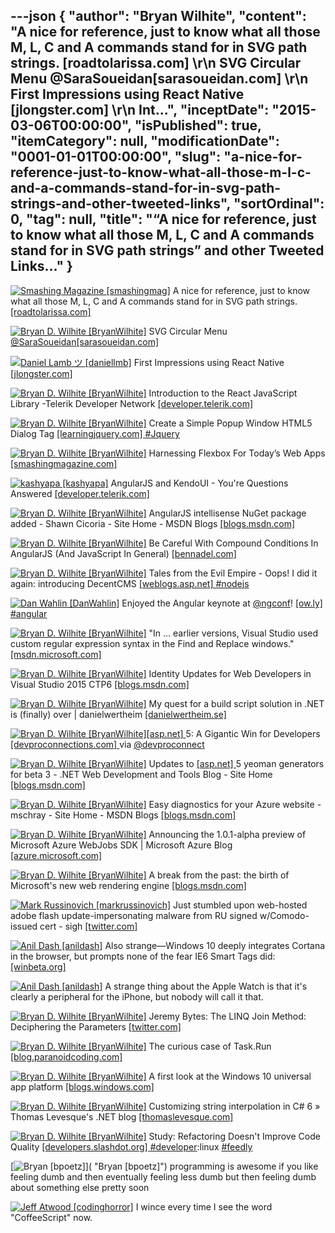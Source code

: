 ---json
{
  "author": "Bryan Wilhite",
  "content": "A nice for reference, just to know what all those M, L, C and A commands stand for in SVG path strings. [roadtolarissa.com] \r\n      SVG Circular Menu @SaraSoueidan[sarasoueidan.com] \r\n      First Impressions using React Native [jlongster.com] \r\n      Int...",
  "inceptDate": "2015-03-06T00:00:00",
  "isPublished": true,
  "itemCategory": null,
  "modificationDate": "0001-01-01T00:00:00",
  "slug": "a-nice-for-reference-just-to-know-what-all-those-m-l-c-and-a-commands-stand-for-in-svg-path-strings-and-other-tweeted-links",
  "sortOrdinal": 0,
  "tag": null,
  "title": "“A nice for reference, just to know what all those M, L, C and A commands stand for in SVG path strings” and other Tweeted Links…"
}
---

[<img alt="Smashing Magazine [smashingmag]" src="https://songhay.blob.core.windows.net/shared-social-twitter/smashingmag.png">](http://t.co/GWd3gP4kCk "Smashing Magazine [smashingmag]") A nice for reference, just to know what all those M, L, C and A commands stand for in SVG path strings. [[roadtolarissa.com] ](http://roadtolarissa.com/blog/2015/02/22/svg-path-strings/)

[<img alt="Bryan D. Wilhite [BryanWilhite]" src="https://songhay.blob.core.windows.net/shared-social-twitter/BryanWilhite.jpeg">](http://t.co/UNdqV0Z1zz "Bryan D. Wilhite [BryanWilhite]") SVG Circular Menu [@SaraSoueidan](http://twitter.com/SaraSoueidan)[[sarasoueidan.com] ](http://sarasoueidan.com/tools/circulus/)

[<img alt="Daniel Lamb ツ [daniellmb]" src="https://songhay.blob.core.windows.net/shared-social-twitter/daniellmb.jpeg">](http://t.co/P9MNGwd7tq "Daniel Lamb ツ [daniellmb]") First Impressions using React Native [[jlongster.com] ](http://jlongster.com/First-Impressions-using-React-Native)

[<img alt="Bryan D. Wilhite [BryanWilhite]" src="https://songhay.blob.core.windows.net/shared-social-twitter/BryanWilhite.jpeg">](http://t.co/UNdqV0Z1zz "Bryan D. Wilhite [BryanWilhite]") Introduction to the React JavaScript Library -Telerik Developer Network [[developer.telerik.com] ](http://developer.telerik.com/featured/introduction-to-the-react-javascript-framework/)

[<img alt="Bryan D. Wilhite [BryanWilhite]" src="https://songhay.blob.core.windows.net/shared-social-twitter/BryanWilhite.jpeg">](http://t.co/UNdqV0Z1zz "Bryan D. Wilhite [BryanWilhite]") Create a Simple Popup Window HTML5 Dialog Tag [[learningjquery.com] ](http://www.learningjquery.com/2015/03/create-a-simple-popup-window-html5-dialog-tag)[#Jquery](http://search.twitter.com/search?q=%23Jquery)

[<img alt="Bryan D. Wilhite [BryanWilhite]" src="https://songhay.blob.core.windows.net/shared-social-twitter/BryanWilhite.jpeg">](http://t.co/UNdqV0Z1zz "Bryan D. Wilhite [BryanWilhite]") Harnessing Flexbox For Today’s Web Apps [[smashingmagazine.com] ](http://www.smashingmagazine.com/2015/03/harnessing-flexbox-for-todays-web-apps/)

[<img alt="kashyapa [kashyapa]" src="https://songhay.blob.core.windows.net/shared-social-twitter/kashyapa.png">](http://t.co/bSQZdULJ "kashyapa [kashyapa]") AngularJS and KendoUI - You're Questions Answered [[developer.telerik.com] ](http://developer.telerik.com/featured/angularjs-and-kendoui-youre-questions-answered/)

[<img alt="Bryan D. Wilhite [BryanWilhite]" src="https://songhay.blob.core.windows.net/shared-social-twitter/BryanWilhite.jpeg">](http://t.co/UNdqV0Z1zz "Bryan D. Wilhite [BryanWilhite]") AngularJS intellisense NuGet package added - Shawn Cicoria - Site Home - MSDN Blogs [[blogs.msdn.com] ](http://blogs.msdn.com/b/scicoria/archive/2015/02/27/angularjs-intellisense-nuget-package-added.aspx)

[<img alt="Bryan D. Wilhite [BryanWilhite]" src="https://songhay.blob.core.windows.net/shared-social-twitter/BryanWilhite.jpeg">](http://t.co/UNdqV0Z1zz "Bryan D. Wilhite [BryanWilhite]") Be Careful With Compound Conditions In AngularJS (And JavaScript In General) [[bennadel.com] ](http://www.bennadel.com/blog/2789-be-careful-with-compound-conditions-in-angularjs-and-javascript-in-general.htm)

[<img alt="Bryan D. Wilhite [BryanWilhite]" src="https://songhay.blob.core.windows.net/shared-social-twitter/BryanWilhite.jpeg">](http://t.co/UNdqV0Z1zz "Bryan D. Wilhite [BryanWilhite]") Tales from the Evil Empire - Oops! I did it again: introducing DecentCMS [[weblogs.asp.net] ](http://weblogs.asp.net/bleroy/introducing-decent-cms)[#nodejs](http://search.twitter.com/search?q=%23nodejs)

[<img alt="Dan Wahlin [DanWahlin]" src="https://songhay.blob.core.windows.net/shared-social-twitter/DanWahlin.jpg">](http://t.co/c7NMlkWp7Q "Dan Wahlin [DanWahlin]") Enjoyed the Angular keynote at [@ngconf](http://twitter.com/ngconf)! [[ow.ly] ](http://ow.ly/i/8Tq32)[#angular](http://search.twitter.com/search?q=%23angular)

[<img alt="Bryan D. Wilhite [BryanWilhite]" src="https://songhay.blob.core.windows.net/shared-social-twitter/BryanWilhite.jpeg">](http://t.co/UNdqV0Z1zz "Bryan D. Wilhite [BryanWilhite]") "In ... earlier versions, Visual Studio used custom regular expression syntax in the Find and Replace windows." [[msdn.microsoft.com] ](https://msdn.microsoft.com/en-us/library/2k3te2cs.aspx)

[<img alt="Bryan D. Wilhite [BryanWilhite]" src="https://songhay.blob.core.windows.net/shared-social-twitter/BryanWilhite.jpeg">](http://t.co/UNdqV0Z1zz "Bryan D. Wilhite [BryanWilhite]") Identity Updates for Web Developers in Visual Studio 2015 CTP6 [[blogs.msdn.com] ](http://blogs.msdn.com/b/webdev/archive/2015/02/25/identity-updates-for-web-developers-in-visual-studio-2015-ctp6.aspx)

[<img alt="Bryan D. Wilhite [BryanWilhite]" src="https://songhay.blob.core.windows.net/shared-social-twitter/BryanWilhite.jpeg">](http://t.co/UNdqV0Z1zz "Bryan D. Wilhite [BryanWilhite]") My quest for a build script solution in .NET is (finally) over | danielwertheim [[danielwertheim.se] ](http://danielwertheim.se/2015/03/01/my-quest-for-a-build-script-solution-in-net-is-finally-over/)

[<img alt="Bryan D. Wilhite [BryanWilhite]" src="https://songhay.blob.core.windows.net/shared-social-twitter/BryanWilhite.jpeg">](http://t.co/UNdqV0Z1zz "Bryan D. Wilhite [BryanWilhite]")[[asp.net] ](http://www.asp.net/) 5: A Gigantic Win for Developers [[devproconnections.com] ](http://devproconnections.com/development/aspnet-5-gigantic-win-developers) via [@devproconnect](http://twitter.com/devproconnect)

[<img alt="Bryan D. Wilhite [BryanWilhite]" src="https://songhay.blob.core.windows.net/shared-social-twitter/BryanWilhite.jpeg">](http://t.co/UNdqV0Z1zz "Bryan D. Wilhite [BryanWilhite]") Updates to [[asp.net] ](http://www.asp.net/) 5 yeoman generators for beta 3 - .NET Web Development and Tools Blog - Site Home [[blogs.msdn.com] ](http://blogs.msdn.com/b/webdev/archive/2015/02/28/asp-net-yeoman-generators-for-beta-3.aspx)

[<img alt="Bryan D. Wilhite [BryanWilhite]" src="https://songhay.blob.core.windows.net/shared-social-twitter/BryanWilhite.jpeg">](http://t.co/UNdqV0Z1zz "Bryan D. Wilhite [BryanWilhite]") Easy diagnostics for your Azure website - mschray - Site Home - MSDN Blogs [[blogs.msdn.com] ](http://blogs.msdn.com/b/mschray/archive/2015/02/26/easy-diagnostics-for-your-azure-website.aspx)

[<img alt="Bryan D. Wilhite [BryanWilhite]" src="https://songhay.blob.core.windows.net/shared-social-twitter/BryanWilhite.jpeg">](http://t.co/UNdqV0Z1zz "Bryan D. Wilhite [BryanWilhite]") Announcing the 1.0.1-alpha preview of Microsoft Azure WebJobs SDK | Microsoft Azure Blog [[azure.microsoft.com] ](http://azure.microsoft.com/blog/2015/02/24/announcing-the-1-0-1-alpha-preview-of-microsoft-azure-webjobs-sdk/)

[<img alt="Bryan D. Wilhite [BryanWilhite]" src="https://songhay.blob.core.windows.net/shared-social-twitter/BryanWilhite.jpeg">](http://t.co/UNdqV0Z1zz "Bryan D. Wilhite [BryanWilhite]") A break from the past: the birth of Microsoft's new web rendering engine [[blogs.msdn.com] ](http://blogs.msdn.com/b/ie/archive/2015/02/26/a-break-from-the-past-the-birth-of-microsoft-s-new-web-rendering-engine.aspx)

[<img alt="Mark Russinovich [markrussinovich]" src="https://songhay.blob.core.windows.net/shared-social-twitter/markrussinovich.jpg">](http://t.co/YatoZNxvZr "Mark Russinovich [markrussinovich]") Just stumbled upon web-hosted adobe flash update-impersonating malware from RU signed w/Comodo-issued cert - sigh [[twitter.com] ](https://twitter.com/markrussinovich/status/572971919303032832/photo/1)

[<img alt="Anil Dash [anildash]" src="https://songhay.blob.core.windows.net/shared-social-twitter/anildash.png">](http://t.co/DGlCONxUGJ "Anil Dash [anildash]") Also strange—Windows 10 deeply integrates Cortana in the browser, but prompts none of the fear IE6 Smart Tags did: [[winbeta.org] ](http://www.winbeta.org/news/windows-10-closer-look-cortana-integration-spartan-video)

[<img alt="Anil Dash [anildash]" src="https://songhay.blob.core.windows.net/shared-social-twitter/anildash.png">](http://t.co/DGlCONxUGJ "Anil Dash [anildash]") A strange thing about the Apple Watch is that it's clearly a peripheral for the iPhone, but nobody will call it that. 

[<img alt="Bryan D. Wilhite [BryanWilhite]" src="https://songhay.blob.core.windows.net/shared-social-twitter/BryanWilhite.jpeg">](http://t.co/UNdqV0Z1zz "Bryan D. Wilhite [BryanWilhite]") Jeremy Bytes: The LINQ Join Method: Deciphering the Parameters [[twitter.com] ](https://twitter.com/safety/unsafe_link_warning?unsafe_link=http%3A%2F%2Fjeremybytes.blogspot.co.uk%2F2015%2F02%2Fthe-linq-join-method-deciphering_25.html)

[<img alt="Bryan D. Wilhite [BryanWilhite]" src="https://songhay.blob.core.windows.net/shared-social-twitter/BryanWilhite.jpeg">](http://t.co/UNdqV0Z1zz "Bryan D. Wilhite [BryanWilhite]") The curious case of Task.Run [[blog.paranoidcoding.com] ](http://blog.paranoidcoding.com/2015/02/23/curious-case-of-task-run.html)

[<img alt="Bryan D. Wilhite [BryanWilhite]" src="https://songhay.blob.core.windows.net/shared-social-twitter/BryanWilhite.jpeg">](http://t.co/UNdqV0Z1zz "Bryan D. Wilhite [BryanWilhite]") A first look at the Windows 10 universal app platform [[blogs.windows.com] ](http://blogs.windows.com/buildingapps/2015/03/02/a-first-look-at-the-windows-10-universal-app-platform/)

[<img alt="Bryan D. Wilhite [BryanWilhite]" src="https://songhay.blob.core.windows.net/shared-social-twitter/BryanWilhite.jpeg">](http://t.co/UNdqV0Z1zz "Bryan D. Wilhite [BryanWilhite]") Customizing string interpolation in C# 6 » Thomas Levesque's .NET blog [[thomaslevesque.com] ](http://www.thomaslevesque.com/2015/02/24/customizing-string-interpolation-in-c-6/)

[<img alt="Bryan D. Wilhite [BryanWilhite]" src="https://songhay.blob.core.windows.net/shared-social-twitter/BryanWilhite.jpeg">](http://t.co/UNdqV0Z1zz "Bryan D. Wilhite [BryanWilhite]") Study: Refactoring Doesn't Improve Code Quality [[developers.slashdot.org] ](http://developers.slashdot.org/story/15/03/03/2229212/study-refactoring-doesnt-improve-code-quality?utm_source=feedly&utm_reader=feedly1.0mainlinkanon&utm_medium=feed)[#developer](http://search.twitter.com/search?q=%23developer):linux [#feedly](http://search.twitter.com/search?q=%23feedly)

[<img alt="Bryan [bpoetz]" src="https://songhay.blob.core.windows.net/shared-social-twitter/bpoetz.jpeg">]( "Bryan [bpoetz]") programming is awesome if you like feeling dumb and then eventually feeling less dumb but then feeling dumb about something else pretty soon 

[<img alt="Jeff Atwood [codinghorror]" src="https://songhay.blob.core.windows.net/shared-social-twitter/codinghorror.png">](http://t.co/rM9N1bQpLr "Jeff Atwood [codinghorror]") I wince every time I see the word "CoffeeScript" now.

